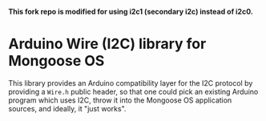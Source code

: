 **This fork repo is modified for using i2c1 (secondary i2c) instead of i2c0.**

# Arduino Wire (I2C) library for Mongoose OS

This library provides an Arduino compatibility layer for the I2C protocol by
providing a `Wire.h` public header, so that one could pick an existing Arduino
program which uses I2C, throw it into the Mongoose OS application sources, and
ideally, it "just works".
